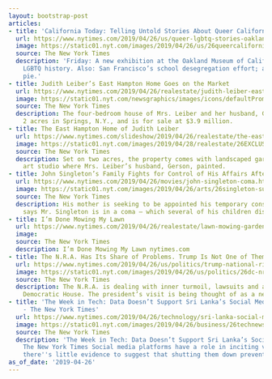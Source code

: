 ```yaml
---
layout: bootstrap-post
articles:
- title: 'California Today: Telling Untold Stories About Queer California'
  url: https://www.nytimes.com/2019/04/26/us/queer-lgbtq-stories-oakland-museum-california.html
  image: https://static01.nyt.com/images/2019/04/26/us/26queercaliforniacatoday/26queercaliforniacatoday-facebookJumbo.jpg
  source: The New York Times
  description: 'Friday: A new exhibition at the Oakland Museum of California explores
    LGBTQ history. Also: San Francisco’s school desegregation effort; and tamarind
    pie.'
- title: Judith Leiber’s East Hampton Home Goes on the Market
  url: https://www.nytimes.com/2019/04/26/realestate/judith-leiber-east-hampton-home.html
  image: https://static01.nyt.com/newsgraphics/images/icons/defaultPromoCrop.png
  source: The New York Times
  description: The four-bedroom house of Mrs. Leiber and her husband, Gerson, is on
    2 acres in Springs, N.Y., and is for sale at $3.9 million.
- title: The East Hampton Home of Judith Leiber
  url: https://www.nytimes.com/slideshow/2019/04/26/realestate/the-east-hampton-home-of-judith-leiber.html
  image: https://static01.nyt.com/images/2019/04/28/realestate/26EXCLUSIVE-LEIBER-slide-O2AH/26EXCLUSIVE-LEIBER-slide-O2AH-facebookJumbo.jpg
  source: The New York Times
  description: Set on two acres, the property comes with landscaped gardens and an
    art studio where Mrs. Leiber’s husband, Gerson, painted.
- title: John Singleton’s Family Fights for Control of His Affairs After Stroke
  url: https://www.nytimes.com/2019/04/26/movies/john-singleton-coma.html
  image: https://static01.nyt.com/images/2019/04/26/arts/26singleton-sub/26singleton-sub-facebookJumbo.jpg
  source: The New York Times
  description: His mother is seeking to be appointed his temporary conservator, and
    says Mr. Singleton is in a coma — which several of his children dispute.
- title: I’m Done Mowing My Lawn
  url: https://www.nytimes.com/2019/04/26/realestate/lawn-mowing-gardening.html
  image: 
  source: The New York Times
  description: I’m Done Mowing My Lawn nytimes.com
- title: The N.R.A. Has Its Share of Problems. Trump Is Not One of Them.
  url: https://www.nytimes.com/2019/04/26/us/politics/trump-national-rifle-association.html
  image: https://static01.nyt.com/images/2019/04/26/us/politics/26dc-nra/26dc-nra-facebookJumbo.jpg
  source: The New York Times
  description: The N.R.A. is dealing with inner turmoil, lawsuits and a newly empowered
    Democratic House. The president’s visit is being thought of as a needed pep talk.
- title: 'The Week in Tech: Data Doesn’t Support Sri Lanka’s Social Media Blackout
    - The New York Times'
  url: https://www.nytimes.com/2019/04/26/technology/sri-lanka-social-media.html
  image: https://static01.nyt.com/images/2019/04/26/business/26technewsletter-1/26technewsletter-1-facebookJumbo.jpg
  source: The New York Times
  description: 'The Week in Tech: Data Doesn’t Support Sri Lanka’s Social Media Blackout
    The New York Times Social media platforms have a role in inciting violence, but
    there''s little evidence to suggest that shutting them down prevents escalation.'
as_of_date: '2019-04-26'
---
```


